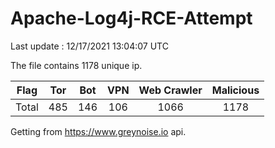 
# Apache-Log4j-RCE-Attempt

Last update : 12/17/2021 13:04:07 UTC

The file contains 1178 unique ip.

| Flag | Tor | Bot | VPN | Web Crawler | Malicious |
| :-:  | :-: | :-: | :-: | :-:         | :-:       |
| Total| 485  | 146  | 106  | 1066          | 1178        |

Getting from https://www.greynoise.io api.